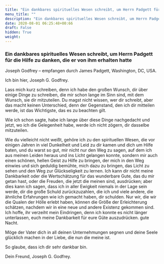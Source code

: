 ```yaml
---
title: "Ein dankbares spirituelles Wesen schreibt, um Herrn Padgett für die Hilfe zu danken, die er von ihm erhalten hatte"
menu_title: ""
description: "Ein dankbares spirituelles Wesen schreibt, um Herrn Padgett für die Hilfe zu danken, die er von ihm erhalten hatte"
date: 2020-08-01 06:25:48+00:66
draft: False
hidden: True
weight:
---
```

### Ein dankbares spirituelles Wesen schreibt, um Herrn Padgett für die Hilfe zu danken, die er von ihm erhalten hatte

Joseph Godfrey – empfangen durch James Padgett, Washington, DC, USA.

Ich bin hier, Joseph G. Godfrey.

Lass mich kurz schreiben, denn ich habe den großen Wunsch, dir über einige Dinge zu schreiben, die mir schon lange im Sinn sind, mit dem Wunsch, sie dir mitzuteilen. Du magst nicht wissen, wer dir schreibt, aber das macht keinen Unterschied, denn der Gegenstand, den ich dir mitteilen werde, ist das Wichtigste, das es zu beachten gilt.

Wie ich schon sagte, habe ich lange über diese Dinge nachgedacht und jetzt, wo ich die Gelegenheit habe, werde ich nicht zögern, dir dasselbe mitzuteilen.

Wie du vielleicht nicht weißt, gehöre ich zu den spirituellen Wesen, die vor einigen Jahren in viel Dunkelheit und Leid zu dir kamen und dich um Hilfe baten, und du warst so gut, mir nicht nur den Weg zu sagen, auf dem ich aus meinen Leiden heraus und ins Licht gelangen konnte, sondern mir auch einen schönen, hellen Geist zu Hilfe zu bringen, der mich in den Weg einwies und sich geduldig bemühte, mich dazu zu bringen, das Licht zu sehen und den Weg zur Glückseligkeit zu lernen. Ich kann dir nicht meine Dankbarkeit oder die Wertschätzung für das wunderbare Gute, das du mir getan hast, oder die Freuden, die jetzt die meinen sind, ausdrücken; aber dies kann ich sagen, dass ich in aller Ewigkeit niemals in der Lage sein werde, dir die große Schuld zurückzuzahlen, die ich und viele andere, die ähnliche Erfahrungen wie ich gemacht haben, dir schulden. Nur wir, die wir die Qualen der Hölle erlebt haben, können die Größe der Erleichterung schätzen, nachdem wir in eine neue und andere Existenz gekommen sind. Ich hoffe, ihr verzeiht mein Eindringen, denn ich konnte es nicht länger unterlassen, euch meine Dankbarkeit für eure Güte auszudrücken. gute Nacht.

Möge der Vater dich in all deinen Unternehmungen segnen und deine Seele glücklich machen in der Liebe, die nun die meine ist.

So glaube, dass ich dir sehr dankbar bin.

Dein Freund, Joseph G. Godfrey.
